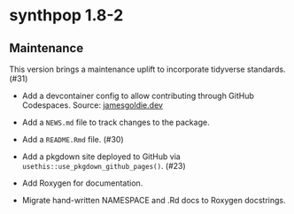 # synthpop 1.8-2

## Maintenance
This version brings a maintenance uplift to incorporate tidyverse standards. (#31)

* Add a devcontainer config to allow contributing through GitHub Codespaces.
  Source: [jamesgoldie.dev](https://jamesgoldie.dev/writing/dev-containers-in-r/)
* Add a `NEWS.md` file to track changes to the package.
* Add a `README.Rmd` file. (#30)
* Add a pkgdown site deployed to GitHub via `usethis::use_pkgdown_github_pages()`. (#23)
* Add Roxygen for documentation.

* Migrate hand-written NAMESPACE and .Rd docs to Roxygen docstrings.
